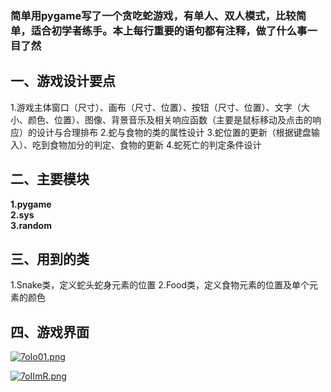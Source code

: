 ### 简单用pygame写了一个贪吃蛇游戏，有单人、双人模式，比较简单，适合初学者练手。本上每行重要的语句都有注释，做了什么事一目了然
## 一、游戏设计要点
1.游戏主体窗口（尺寸）、画布（尺寸、位置）、按钮（尺寸、位置）、文字（大小、颜色、位置）、图像、背景音乐及相关响应函数（主要是鼠标移动及点击的响应）的设计与合理排布
2.蛇与食物的类的属性设计
3.蛇位置的更新（根据键盘输入）、吃到食物加分的判定、食物的更新
4.蛇死亡的判定条件设计
## 二、主要模块
**1.pygame  
2.sys  
3.random**

## 三、用到的类
1.Snake类，定义蛇头蛇身元素的位置
2.Food类，定义食物元素的位置及单个元素的颜色

## 四、游戏界面

[![7oIo01.png](https://s4.ax1x.com/2022/01/24/7oIo01.png)](https://imgtu.com/i/7oIo01)

[![7oIImR.png](https://s4.ax1x.com/2022/01/24/7oIImR.png)](https://imgtu.com/i/7oIImR)
